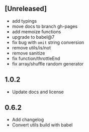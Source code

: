 ## [Unreleased]
+ add typings
+ move docs to branch gh-pages
+ add memoize functions
+ upgrade to babel@7
+ fix bug with `omit` string conversion
+ remove utils/is/not
+ remove sanitize
+ fix function/throttleEnd
+ fix array/shuffle random generator

## 1.0.2
+ Update docs and license

## 0.6.2
+ Add changelog
+ Convert utils build with babel
